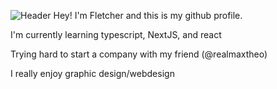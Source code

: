 ![Header](./your-header-image-name.png)
Hey! I'm Fletcher and this is my github profile.

I'm currently learning typescript, NextJS, and react

Trying hard to start a company with my friend (@realmaxtheo)

I really enjoy graphic design/webdesign 
